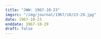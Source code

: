 ```yaml
---
title: "JWW: 1967-10-23"
imgsrc: "/img/journal/1967/10/23-29.jpg"
date: 1967-10-23
enddate: 1967-10-29
draft: false
---
```


<!-- fix pre-formatted input -->
